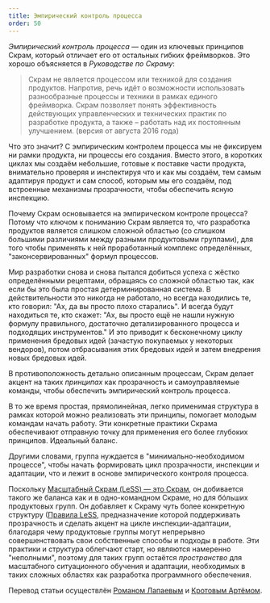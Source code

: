 ```yaml
---
title: Эмпирический контроль процесса
order: 50
---
```


*Эмпирический контроль процесса*  —  один из ключевых принципов Скрам, который отличает его от остальных гибких фреймворков. Это хорошо объясняется в *Руководстве по Скраму*:

> Скрам не является процессом или техникой для создания продуктов. Напротив, речь идёт о возможности использовать разнообразные процессы и техники в рамках единого фреймворка. Скрам позволяет понять эффективность действующих управленческих и технических практик по разработке продукта, а также – работать над их постоянным улучшением. (версия от августа 2016 года)

Что это значит? С эмпирическим контролем процесса мы не фиксируем ни рамки продукта, ни процессы его создания. Вместо этого, в коротких циклах мы создаём небольшие, готовые к поставке части продукта, внимательно проверяя и инспектируя что и как мы создаём, тем самым адаптируя продукт и сам способ, которым мы его создаём, под встроенные механизмы прозрачности, чтобы обеспечить ясную инспекцию.

Почему Скрам основывается на эмпирическом контроле процесса? Потому что ключом к пониманию Скрам является то, что разработка продуктов является слишком сложной областью (со слишком большими различиями между разными продуктовыми группами), для того чтобы применять к ней проработанный комплекс определённых, "законсервированных" формул процессов.

Мир разработки снова и снова пытался добиться успеха с жёстко определёнными рецептами, обращаясь со сложной областью так, как если бы это была простая детерминированная система. В действительности это никогда не работало, но всегда находились те, кто говорил: "Ах, да вы просто плохо старались". И всегда будут находиться те, кто скажет: "Ах, вы просто ещё не нашли нужную формулу правильного, достаточно детализированного процесса и подходящих инструментов." И это приводит к бесконечному циклу применения бредовых идей (зачастую покупаемых у некоторых вендоров), потом отбрасывания этих бредовых идей и затем внедрения новых бредовых идей.

В противоположность детально описанным процессам, Скрам делает акцент на таких *принципах* как прозрачность и самоуправляемые команды, чтобы обеспечить эмпирический контроль процесса.

В то же время простая, прямолинейная, легко применимая структура в рамках которой можно реализовать эти принципы, помогает молодым командам начать работу. Эти конкретные практики Скрама обеспечивают отправную точку для применения его более глубоких принципов. Идеальный баланс.

Другими словами, группа нуждается в "минимально-необходимом процессе", чтобы начать формировать цикл прозрачности, инспекции и адаптации, что и лежит в основе эмпирического контроля процесса.

Поскольку [Масштабный Скрам (LeSS) — это Скрам](./large_scale_scrum_is_scrum.html), он добивается такого же баланса как и в одно-командном Скраме, но для бóльших продуктовых групп. Он добавляет к Скраму чуть более конкретную структуру ([Правила LeSS](../rules/index.html), предназначение которой поддерживать прозрачность и сделать акцент на цикле инспекции-адаптации, благодаря чему продуктовые группы могут непрерывно совершенствовать свои собственные способы и подходы в работе. Эти практики и структура облегчают старт, но являются намеренно "неполными", поэтому для таких групп остаётся *пространство* для масштабного ситуационного обучения и адаптации, необходимых в таких сложных областях как разработка программного обеспечения.

Перевод статьи осуществлён [Романом Лапаевым](https://www.linkedin.com/in/romanlapaev) и [Кротовым Артёмом](https://www.facebook.com/artem.v.krotov).